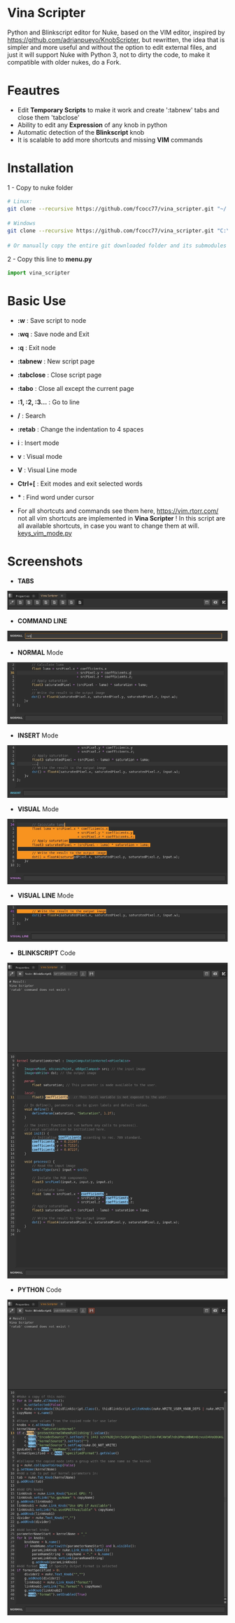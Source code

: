 # Vina Scripter
Python and Blinkscript editor for Nuke, based on the VIM editor,
inspired by https://github.com/adrianpueyo/KnobScripter, but rewritten,
the idea that is simpler and more useful and without the option to edit external files,
and just it will support Nuke with Python 3, not to dirty the code,
to make it compatible with older nukes, do a Fork.


# Feautres
- Edit <b>Temporary Scripts</b> to make it work and create ':tabnew' tabs and close them 'tabclose'
- Ability to edit any <b>Expression</b> of any knob in python
- Automatic detection of the <b>Blinkscript</b> knob
- It is scalable to add more shortcuts and missing <b>VIM</b> commands

# Installation
1 - Copy to nuke folder
```sh
# Linux:
git clone --recursive https://github.com/fcocc77/vina_scripter.git "~/.nuke/vina_scripter"

# Windows
git clone --recursive https://github.com/fcocc77/vina_scripter.git "C:\Users\<username>\.nuke\vina_scripter"

# Or manually copy the entire git downloaded folder and its submodules to the nuke user folder
```

2 - Copy this line to <b>menu.py</b>
```python
import vina_scripter
```

# Basic Use
- <b>:w</b> : Save script to node
- <b>:wq</b> : Save node and Exit
- <b>:q</b> : Exit node
- <b>:tabnew</b> : New script page
- <b>:tabclose</b> : Close script page
- <b>:tabo</b> : Close all except the current page
- <b>:1, :2, :3...</b> : Go to line
- <b>/</b> : Search
- <b>:retab</b> : Change the indentation to 4 spaces

- <b>i</b> : Insert mode
- <b>v</b> : Visual mode
- <b>V</b> : Visual Line mode
- <b>Ctrl+[</b> : Exit modes and exit selected words
- <b>*</b> : Find word under cursor

- For all shortcuts and commands see them here, https://vim.rtorr.com/
not all vim shortcuts are implemented in <b>Vina Scripter</b> !
In this script are all available shortcuts, in case you want to change them at will.
[keys_vim_mode.py](./src/vim/keys_vim_mode.py)


# Screenshots

- <b>TABS</b>

![Alt text](screenshots/tabs.jpg?raw=true "Optional Title")


- <b>COMMAND LINE</b> 

![Alt text](screenshots/command_line.jpg?raw=true "Optional Title")

- <b>NORMAL</b> Mode

![Alt text](screenshots/normal_mode.jpg?raw=true "Optional Title")

- <b>INSERT</b> Mode

![Alt text](screenshots/insert_mode.jpg?raw=true "Optional Title")

- <b>VISUAL</b> Mode

![Alt text](screenshots/visual_mode.jpg?raw=true "Optional Title")

- <b>VISUAL LINE</b> Mode

![Alt text](screenshots/visual_line_mode.jpg?raw=true "Optional Title")

- <b>BLINKSCRIPT</b> Code

![Alt text](screenshots/blinkscript.jpg?raw=true "Optional Title")

- <b>PYTHON</b> Code

![Alt text](screenshots/python.jpg?raw=true "Optional Title")
